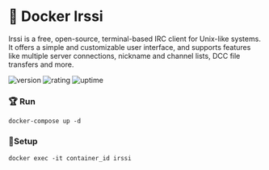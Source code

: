 # 🎉 Docker Irssi

Irssi is a free, open-source, terminal-based IRC client for Unix-like systems. It offers a simple and customizable user interface, and supports features like multiple server connections, nickname and channel lists, DCC file transfers and more.

![version](https://img.shields.io/badge/version-1.0-blue)
![rating](https://img.shields.io/badge/rating-★★★★★-yellow)
![uptime](https://img.shields.io/badge/uptime-100%25-brightgreen)

### 🏆 Run

```shell
docker-compose up -d
```

### 🚀Setup

```shell
docker exec -it container_id irssi
```
